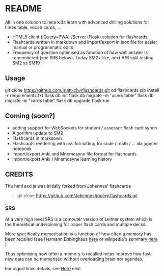 # README

All in one solution to help kids learn with advanced drilling solutions for times table, vocab cards, ...

* HTML5 client (jQuery+PWA) /Server (Flask) solution for flashcards 
* Flashcards written in markdown and import/export in json file for easier manual or programmatic edits
* Frequency of question optimised as function of how well answer is remembered (see SRS below). Today SM2+ like, next A/B split testing SM2 vs SM19

## Usage
git clone https://github.com/matt-chv/flashcards.git
cd flashcards
pip install -r requirements.txt
flask db init
flask db migrate -m "users table"
flask db migrate -m "cards table"
flask db upgrade
flask run

## Coming (soon?)
* adding support for WebSockets for student / assessor flash card synch
* Algorithm update to SM2
* Flashcards in markdown
* Flashcards rendering with css formatting for code / math / ... ala jupyter notebook
* import/export Anki and Mnemosyne file format for flashcards
* import/export Anki / Mnemosyne learning history

## CREDITS
The hmtl and js was initially forked from Johennes' flashcards
>git clone https://github.com/Johennes/jquery.flashcards.git

### SRS

At a very high level SRS is a computer version of Leitner system which is the theoretical underpinning for paper flash cards and multiple decks.

More specifically memorisation is a function of how often a memory has been recalled (see Hermann Ebbinghaus [here](http://www.deutschestextarchiv.de/book/view/ebbinghaus_gedaechtnis_1885?p=67) or wikipedia's summary [here](https://en.wikipedia.org/wiki/Hermann_Ebbinghaus) )


Thus optimising how often a memory is recalled helps improve how fast new data can be memorised without overloading brain nor agendas.

For algorithmic details, see [Here](http://www.blueraja.com/blog/477/a-better-spaced-repetition-learning-algorithm-sm2) next

